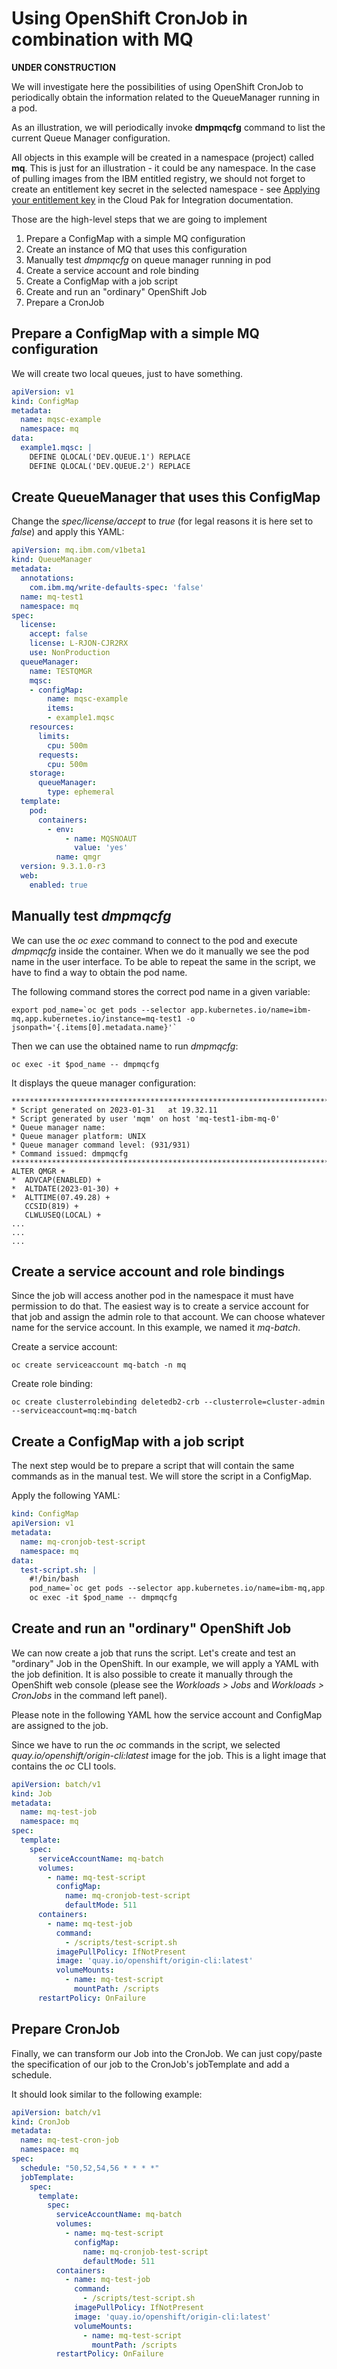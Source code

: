 
# Using OpenShift CronJob in combination with MQ

**UNDER CONSTRUCTION**

We will investigate here the possibilities of using OpenShift CronJob to periodically obtain the information related to the QueueManager running in a pod.

As an illustration, we will periodically invoke **dmpmqcfg** command to list the current Queue Manager configuration. 

All objects in this example will be created in a namespace (project) called **mq**. This is just for an illustration - it could be any namespace. In the case of pulling images from the IBM entitled registry, we should not forget to create an entitlement key secret in the selected namespace - see [Applying your entitlement key](https://www.ibm.com/docs/en/cloud-paks/cp-integration/2022.4?topic=installing-applying-your-entitlement-key-online-installation) in the Cloud Pak for Integration documentation.

Those are the high-level steps that we are going to implement

1. Prepare a ConfigMap with a simple MQ configuration
2. Create an instance of MQ that uses this configuration
3. Manually test *dmpmqcfg* on queue manager running in pod
4. Create a service account and role binding
5. Create a ConfigMap with a job script
6. Create and run an "ordinary" OpenShift Job
7. Prepare a CronJob

## Prepare a ConfigMap with a simple MQ configuration

We will create two local queues, just to have something.

```yaml
apiVersion: v1
kind: ConfigMap
metadata:
  name: mqsc-example
  namespace: mq
data:
  example1.mqsc: |
    DEFINE QLOCAL('DEV.QUEUE.1') REPLACE
    DEFINE QLOCAL('DEV.QUEUE.2') REPLACE
```

## Create QueueManager that uses this ConfigMap

Change the *spec/license/accept* to *true* (for legal reasons it is here set to *false*) and apply this YAML:

```yaml
apiVersion: mq.ibm.com/v1beta1
kind: QueueManager
metadata:
  annotations:
    com.ibm.mq/write-defaults-spec: 'false'
  name: mq-test1
  namespace: mq
spec:
  license:
    accept: false
    license: L-RJON-CJR2RX
    use: NonProduction
  queueManager:
    name: TESTQMGR
    mqsc:
    - configMap:
        name: mqsc-example
        items:
        - example1.mqsc
    resources:
      limits:
        cpu: 500m
      requests:
        cpu: 500m
    storage:
      queueManager:
        type: ephemeral
  template:
    pod:
      containers:
        - env:
            - name: MQSNOAUT
              value: 'yes'
          name: qmgr
  version: 9.3.1.0-r3
  web:
    enabled: true

```

## Manually test *dmpmqcfg* 

We can use the *oc exec* command to connect to the pod and execute *dmpmqcfg* inside the container. When we do it manually we see the pod name in the user interface. To be able to repeat the same in the script, we have to find a way to obtain the pod name.

The following command stores the correct pod name in a given variable:
```
export pod_name=`oc get pods --selector app.kubernetes.io/name=ibm-mq,app.kubernetes.io/instance=mq-test1 -o jsonpath='{.items[0].metadata.name}'`
```

Then we can use the obtained name to run *dmpmqcfg*:
```
oc exec -it $pod_name -- dmpmqcfg
```

It displays the queue manager configuration:
```
*******************************************************************************
* Script generated on 2023-01-31   at 19.32.11 
* Script generated by user 'mqm' on host 'mq-test1-ibm-mq-0' 
* Queue manager name:  
* Queue manager platform: UNIX 
* Queue manager command level: (931/931)   
* Command issued: dmpmqcfg  
*******************************************************************************
ALTER QMGR +
*  ADVCAP(ENABLED) +
*  ALTDATE(2023-01-30) +
*  ALTTIME(07.49.28) +
   CCSID(819) +
   CLWLUSEQ(LOCAL) +
...
...
...
```

## Create a service account and role bindings

Since the job will access another pod in the namespace it must have permission to do that. The easiest way is to create a service account for that job and assign the admin role to that account. We can choose whatever name for the service account. In this example, we named it *mq-batch*.

Create a service account:
```
oc create serviceaccount mq-batch -n mq
```

Create role binding:
```
oc create clusterrolebinding deletedb2-crb --clusterrole=cluster-admin --serviceaccount=mq:mq-batch
```

## Create a ConfigMap with a job script

The next step would be to prepare a script that will contain the same commands as in the manual test. We will store the script in a ConfigMap.

Apply the following YAML:

```yaml
kind: ConfigMap
apiVersion: v1
metadata:
  name: mq-cronjob-test-script
  namespace: mq
data:
  test-script.sh: |
    #!/bin/bash
    pod_name=`oc get pods --selector app.kubernetes.io/name=ibm-mq,app.kubernetes.io/instance=mq-test1 -o jsonpath='{.items[0].metadata.name}'`
    oc exec -it $pod_name -- dmpmqcfg
```

## Create and run an "ordinary" OpenShift Job

We can now create a job that runs the script. Let's create and test an "ordinary" Job in the OpenShift. In our example, we will apply a YAML with the job definition. It is also possible to create it manually through the OpenShift web console (please see the *Workloads > Jobs* and *Workloads > CronJobs* in the command left panel).  

Please note in the following YAML how the service account and ConfigMap are assigned to the job.

Since we have to run the *oc* commands in the script, we selected *quay.io/openshift/origin-cli:latest* image for the job. This is a light image that contains the *oc* CLI tools.

```yaml
apiVersion: batch/v1
kind: Job
metadata:
  name: mq-test-job
  namespace: mq
spec:
  template:
    spec:
      serviceAccountName: mq-batch
      volumes:
        - name: mq-test-script
          configMap:
            name: mq-cronjob-test-script
            defaultMode: 511
      containers:
        - name: mq-test-job
          command:
            - /scripts/test-script.sh
          imagePullPolicy: IfNotPresent
          image: 'quay.io/openshift/origin-cli:latest'
          volumeMounts:
            - name: mq-test-script
              mountPath: /scripts
      restartPolicy: OnFailure
```


## Prepare CronJob

Finally, we can transform our Job into the CronJob. We can just copy/paste the specification of our job to the CronJob's jobTemplate and add a schedule. 

It should look similar to the following example:

```yaml
apiVersion: batch/v1
kind: CronJob
metadata:
  name: mq-test-cron-job
  namespace: mq
spec:
  schedule: "50,52,54,56 * * * *"
  jobTemplate:
    spec:
      template:
        spec:
          serviceAccountName: mq-batch
          volumes:
            - name: mq-test-script
              configMap:
                name: mq-cronjob-test-script
                defaultMode: 511
          containers:
            - name: mq-test-job
              command:
                - /scripts/test-script.sh
              imagePullPolicy: IfNotPresent
              image: 'quay.io/openshift/origin-cli:latest'
              volumeMounts:
                - name: mq-test-script
                  mountPath: /scripts
          restartPolicy: OnFailure
```



































